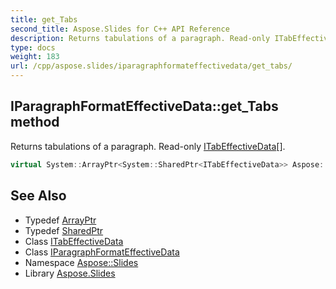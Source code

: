 ```yaml
---
title: get_Tabs
second_title: Aspose.Slides for C++ API Reference
description: Returns tabulations of a paragraph. Read-only ITabEffectiveData[].
type: docs
weight: 183
url: /cpp/aspose.slides/iparagraphformateffectivedata/get_tabs/
---
```

## IParagraphFormatEffectiveData::get_Tabs method


Returns tabulations of a paragraph. Read-only [ITabEffectiveData](../../itabeffectivedata/)[].

```cpp
virtual System::ArrayPtr<System::SharedPtr<ITabEffectiveData>> Aspose::Slides::IParagraphFormatEffectiveData::get_Tabs()=0
```

## See Also

* Typedef [ArrayPtr](../../../system/arrayptr/)
* Typedef [SharedPtr](../../../system/sharedptr/)
* Class [ITabEffectiveData](../../itabeffectivedata/)
* Class [IParagraphFormatEffectiveData](../)
* Namespace [Aspose::Slides](../../)
* Library [Aspose.Slides](../../../)

